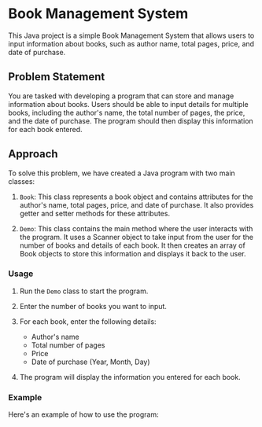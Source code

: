 # Book Management System

This Java project is a simple Book Management System that allows users to input information about books, such as author name, total pages, price, and date of purchase.

## Problem Statement

You are tasked with developing a program that can store and manage information about books. Users should be able to input details for multiple books, including the author's name, the total number of pages, the price, and the date of purchase. The program should then display this information for each book entered.

## Approach

To solve this problem, we have created a Java program with two main classes:

1. `Book`: This class represents a book object and contains attributes for the author's name, total pages, price, and date of purchase. It also provides getter and setter methods for these attributes.

2. `Demo`: This class contains the main method where the user interacts with the program. It uses a Scanner object to take input from the user for the number of books and details of each book. It then creates an array of Book objects to store this information and displays it back to the user.

### Usage

1. Run the `Demo` class to start the program.

2. Enter the number of books you want to input.

3. For each book, enter the following details:
   - Author's name
   - Total number of pages
   - Price
   - Date of purchase (Year, Month, Day)

4. The program will display the information you entered for each book.

### Example

Here's an example of how to use the program:

